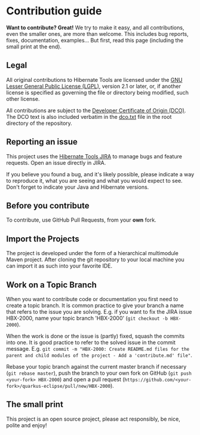 <!--
  ~ Copyright 2010 - 2025 Red Hat, Inc.
  ~
  ~ Licensed under the Apache License, Version 2.0 (the "License");
  ~ you may not use this file except in compliance with the License.
  ~ You may obtain a copy of the License at
  ~
  ~     http://www.apache.org/licenses/LICENSE-2.0
  ~
  ~ Unless required by applicable law or agreed to in writing, software
  ~ distributed under the License is distributed on an "AS IS" basis,
  ~ WITHOUT WARRANTIES OR CONDITIONS OF ANY KIND, either express or implied.
  ~ See the License for the specific language governing permissions and
  ~ limitations under the License.
  -->

# Contribution guide

**Want to contribute? Great!** 
We try to make it easy, and all contributions, even the smaller ones, are more than welcome.
This includes bug reports, fixes, documentation, examples... 
But first, read this page (including the small print at the end).

## Legal

All original contributions to Hibernate Tools are licensed under the
[GNU Lesser General Public License (LGPL)](http://www.gnu.org/licenses/lgpl-2.1.html),
version 2.1 or later, or, if another license is specified as governing the file or directory being
modified, such other license.

All contributions are subject to the [Developer Certificate of Origin (DCO)](https://developercertificate.org/).
The DCO text is also included verbatim in the [dco.txt](./dco.txt) file in the root directory of the repository.

## Reporting an issue

This project uses the [Hibernate Tools JIRA](https://hibernate.atlassian.net/projects/HBX/summary) to manage bugs and feature requests. Open an issue directly in JIRA.

If you believe you found a bug, and it's likely possible, please indicate a way to reproduce it, what you are seeing and what you would expect to see.
Don't forget to indicate your Java and Hibernate versions. 

## Before you contribute

To contribute, use GitHub Pull Requests, from your **own** fork.

## Import the Projects

The project is developed under the form of a hierarchical multimodule Maven project. 
After cloning the git repository to your local machine you can import it as such into 
your favorite IDE.

## Work on a Topic Branch

When you want to contribute code or documentation you first need to create a topic branch. It is common practice to give your branch a name that refers to the issue you are solving. E.g. if you want to fix the JIRA issue HBX-2000, name your topic branch 'HBX-2000' (`git checkout -b HBX-2000`). 

When the work is done or the issue is (partly) fixed, squash the commits into one. It is good practice to refer to the solved issue in the commit message. E.g. `git commit -m "HBX-2000: Create README.md files for the parent and child modules of the project - Add a 'contribute.md' file"`. 

Rebase your topic branch against the current master branch if necessary (`git rebase master`), push the branch to your own fork on GitHub (`git push <your-fork> HBX-2000`) and open a pull request (`https://github.com/<your-fork>/quarkus-eclipse/pull/new/HBX-2000`).

## The small print

This project is an open source project, please act responsibly, be nice, polite and enjoy!